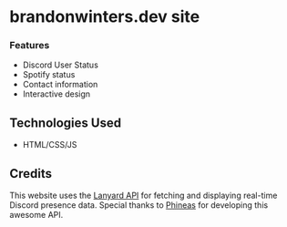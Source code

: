 # brandonwinters.dev site


### Features
- Discord User Status
- Spotify status
- Contact information
- Interactive design

## Technologies Used
- HTML/CSS/JS

## Credits
This website uses the [Lanyard API](https://github.com/Phineas/lanyard) for fetching and displaying real-time Discord presence data. Special thanks to [Phineas](https://github.com/Phineas) for developing this awesome API.

